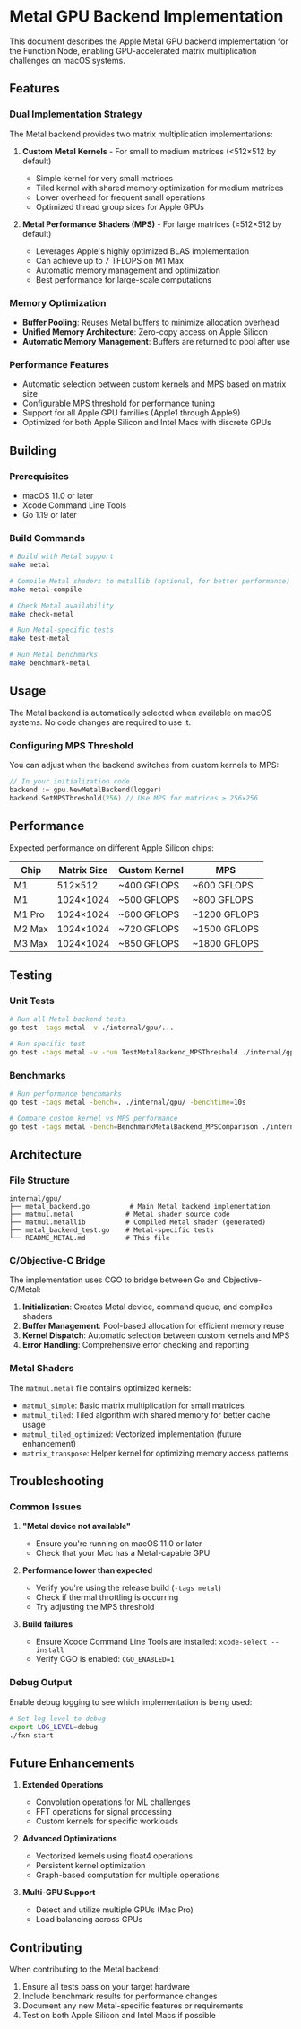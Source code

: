 # Metal GPU Backend Implementation

This document describes the Apple Metal GPU backend implementation for the Function Node, enabling GPU-accelerated matrix multiplication challenges on macOS systems.

## Features

### Dual Implementation Strategy

The Metal backend provides two matrix multiplication implementations:

1. **Custom Metal Kernels** - For small to medium matrices (<512×512 by default)

   - Simple kernel for very small matrices
   - Tiled kernel with shared memory optimization for medium matrices
   - Lower overhead for frequent small operations
   - Optimized thread group sizes for Apple GPUs

2. **Metal Performance Shaders (MPS)** - For large matrices (≥512×512 by default)
   - Leverages Apple's highly optimized BLAS implementation
   - Can achieve up to 7 TFLOPS on M1 Max
   - Automatic memory management and optimization
   - Best performance for large-scale computations

### Memory Optimization

- **Buffer Pooling**: Reuses Metal buffers to minimize allocation overhead
- **Unified Memory Architecture**: Zero-copy access on Apple Silicon
- **Automatic Memory Management**: Buffers are returned to pool after use

### Performance Features

- Automatic selection between custom kernels and MPS based on matrix size
- Configurable MPS threshold for performance tuning
- Support for all Apple GPU families (Apple1 through Apple9)
- Optimized for both Apple Silicon and Intel Macs with discrete GPUs

## Building

### Prerequisites

- macOS 11.0 or later
- Xcode Command Line Tools
- Go 1.19 or later

### Build Commands

```bash
# Build with Metal support
make metal

# Compile Metal shaders to metallib (optional, for better performance)
make metal-compile

# Check Metal availability
make check-metal

# Run Metal-specific tests
make test-metal

# Run Metal benchmarks
make benchmark-metal
```

## Usage

The Metal backend is automatically selected when available on macOS systems. No code changes are required to use it.

### Configuring MPS Threshold

You can adjust when the backend switches from custom kernels to MPS:

```go
// In your initialization code
backend := gpu.NewMetalBackend(logger)
backend.SetMPSThreshold(256) // Use MPS for matrices ≥ 256×256
```

## Performance

Expected performance on different Apple Silicon chips:

| Chip   | Matrix Size | Custom Kernel | MPS          |
| ------ | ----------- | ------------- | ------------ |
| M1     | 512×512     | ~400 GFLOPS   | ~600 GFLOPS  |
| M1     | 1024×1024   | ~500 GFLOPS   | ~800 GFLOPS  |
| M1 Pro | 1024×1024   | ~600 GFLOPS   | ~1200 GFLOPS |
| M2 Max | 1024×1024   | ~720 GFLOPS   | ~1500 GFLOPS |
| M3 Max | 1024×1024   | ~850 GFLOPS   | ~1800 GFLOPS |

## Testing

### Unit Tests

```bash
# Run all Metal backend tests
go test -tags metal -v ./internal/gpu/...

# Run specific test
go test -tags metal -v -run TestMetalBackend_MPSThreshold ./internal/gpu/
```

### Benchmarks

```bash
# Run performance benchmarks
go test -tags metal -bench=. ./internal/gpu/ -benchtime=10s

# Compare custom kernel vs MPS performance
go test -tags metal -bench=BenchmarkMetalBackend_MPSComparison ./internal/gpu/
```

## Architecture

### File Structure

```
internal/gpu/
├── metal_backend.go          # Main Metal backend implementation
├── matmul.metal             # Metal shader source code
├── matmul.metallib          # Compiled Metal shader (generated)
├── metal_backend_test.go    # Metal-specific tests
└── README_METAL.md          # This file
```

### C/Objective-C Bridge

The implementation uses CGO to bridge between Go and Objective-C/Metal:

1. **Initialization**: Creates Metal device, command queue, and compiles shaders
2. **Buffer Management**: Pool-based allocation for efficient memory reuse
3. **Kernel Dispatch**: Automatic selection between custom kernels and MPS
4. **Error Handling**: Comprehensive error checking and reporting

### Metal Shaders

The `matmul.metal` file contains optimized kernels:

- `matmul_simple`: Basic matrix multiplication for small matrices
- `matmul_tiled`: Tiled algorithm with shared memory for better cache usage
- `matmul_tiled_optimized`: Vectorized implementation (future enhancement)
- `matrix_transpose`: Helper kernel for optimizing memory access patterns

## Troubleshooting

### Common Issues

1. **"Metal device not available"**

   - Ensure you're running on macOS 11.0 or later
   - Check that your Mac has a Metal-capable GPU

2. **Performance lower than expected**

   - Verify you're using the release build (`-tags metal`)
   - Check if thermal throttling is occurring
   - Try adjusting the MPS threshold

3. **Build failures**
   - Ensure Xcode Command Line Tools are installed: `xcode-select --install`
   - Verify CGO is enabled: `CGO_ENABLED=1`

### Debug Output

Enable debug logging to see which implementation is being used:

```bash
# Set log level to debug
export LOG_LEVEL=debug
./fxn start
```

## Future Enhancements

1. **Extended Operations**

   - Convolution operations for ML challenges
   - FFT operations for signal processing
   - Custom kernels for specific workloads

2. **Advanced Optimizations**

   - Vectorized kernels using float4 operations
   - Persistent kernel optimization
   - Graph-based computation for multiple operations

3. **Multi-GPU Support**
   - Detect and utilize multiple GPUs (Mac Pro)
   - Load balancing across GPUs

## Contributing

When contributing to the Metal backend:

1. Ensure all tests pass on your target hardware
2. Include benchmark results for performance changes
3. Document any new Metal-specific features or requirements
4. Test on both Apple Silicon and Intel Macs if possible
